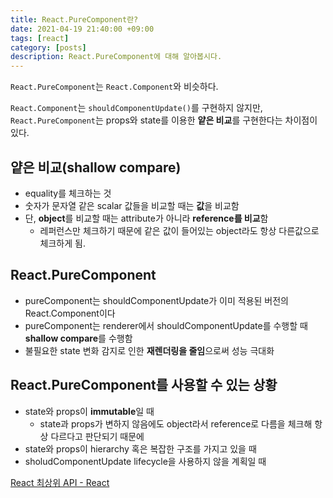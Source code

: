 ```yaml
---
title: React.PureComponent란?
date: 2021-04-19 21:40:00 +09:00
tags: [react]
category: [posts]
description: React.PureComponent에 대해 알아봅시다.
---
```


`React.PureComponent`는 `React.Component`와 비슷하다.

`React.Component`는 `shouldComponentUpdate()`를 구현하지 않지만, `React.PureComponent`는 props와 state를 이용한 **얕은 비교**를 구현한다는 차이점이 있다.

## 얕은 비교(shallow compare)

- equality를 체크하는 것
- 숫자가 문자열 같은 scalar 값들을 비교할 때는 **값**을 비교함
- 단, **object**를 비교할 때는 attribute가 아니라 **reference를 비교**함
  - 레퍼런스만 체크하기 때문에 같은 값이 들어있는 object라도 항상 다른값으로 체크하게 됨.

## React.PureComponent

- pureComponent는 shouldComponentUpdate가 이미 적용된 버전의 React.Component이다
- pureComponent는 renderer에서 shouldComponentUpdate를 수행할 때 **shallow compare**를 수행함
- 불필요한 state 변화 감지로 인한 **재렌더링을 줄임**으로써 성능 극대화

## React.PureComponent를 사용할 수 있는 상황

- state와 props이 **immutable**일 때
  - state과 props가 변하지 않음에도 object라서 reference로 다름을 체크해 항상 다르다고 판단되기 때문에
- state와 props이 hierarchy 혹은 복잡한 구조를 가지고 있을 때
- sholudComponentUpdate lifecycle을 사용하지 않을 계획일 때

[React 최상위 API - React](https://ko.reactjs.org/docs/react-api.html#reactpurecomponent)
